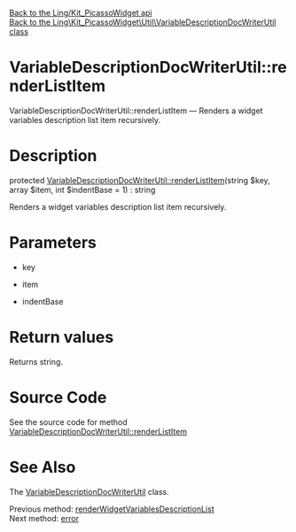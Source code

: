 [Back to the Ling/Kit_PicassoWidget api](https://github.com/lingtalfi/Kit_PicassoWidget/blob/master/doc/api/Ling/Kit_PicassoWidget.md)<br>
[Back to the Ling\Kit_PicassoWidget\Util\VariableDescriptionDocWriterUtil class](https://github.com/lingtalfi/Kit_PicassoWidget/blob/master/doc/api/Ling/Kit_PicassoWidget/Util/VariableDescriptionDocWriterUtil.md)


VariableDescriptionDocWriterUtil::renderListItem
================



VariableDescriptionDocWriterUtil::renderListItem — Renders a widget variables description list item recursively.




Description
================


protected [VariableDescriptionDocWriterUtil::renderListItem](https://github.com/lingtalfi/Kit_PicassoWidget/blob/master/doc/api/Ling/Kit_PicassoWidget/Util/VariableDescriptionDocWriterUtil/renderListItem.md)(string $key, array $item, int $indentBase = 1) : string




Renders a widget variables description list item recursively.




Parameters
================


- key

    

- item

    

- indentBase

    


Return values
================

Returns string.








Source Code
===========
See the source code for method [VariableDescriptionDocWriterUtil::renderListItem](https://github.com/lingtalfi/Kit_PicassoWidget/blob/master/Util/VariableDescriptionDocWriterUtil.php#L421-L448)


See Also
================

The [VariableDescriptionDocWriterUtil](https://github.com/lingtalfi/Kit_PicassoWidget/blob/master/doc/api/Ling/Kit_PicassoWidget/Util/VariableDescriptionDocWriterUtil.md) class.

Previous method: [renderWidgetVariablesDescriptionList](https://github.com/lingtalfi/Kit_PicassoWidget/blob/master/doc/api/Ling/Kit_PicassoWidget/Util/VariableDescriptionDocWriterUtil/renderWidgetVariablesDescriptionList.md)<br>Next method: [error](https://github.com/lingtalfi/Kit_PicassoWidget/blob/master/doc/api/Ling/Kit_PicassoWidget/Util/VariableDescriptionDocWriterUtil/error.md)<br>

